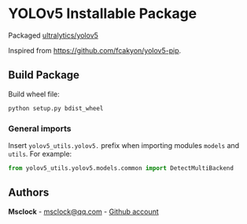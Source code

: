 # YOLOv5 Installable Package

Packaged [ultralytics/yolov5](https://github.com/ultralytics/yolov5)

Inspired from https://github.com/fcakyon/yolov5-pip.

## Build Package
Build wheel file:
```bash
python setup.py bdist_wheel
```

### General imports
Insert `yolov5_utils.yolov5.` prefix when importing modules `models` and `utils`.
For example: 
```python
from yolov5_utils.yolov5.models.common import DetectMultiBackend
```


## Authors
**Msclock** - msclock@qq.com  - [Github account](https://github.com/msclock)